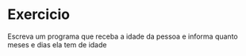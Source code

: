 # Exercicio
Escreva um programa que receba a idade da pessoa e informa quanto meses e dias ela tem de idade
